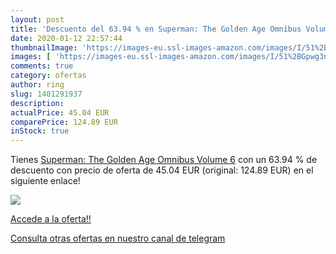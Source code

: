 ```yaml
---
layout: post
title: 'Descuento del 63.94 % en Superman: The Golden Age Omnibus Volume '
date: 2020-01-12 22:57:44
thumbnailImage: 'https://images-eu.ssl-images-amazon.com/images/I/51%2BGpwg3nFL._SL200_.jpg'
images: [ 'https://images-eu.ssl-images-amazon.com/images/I/51%2BGpwg3nFL._SL200_.jpg' ]
comments: true
category: ofertas
author: ring
slug: 1401291937
description:
actualPrice: 45.04 EUR
comparePrice: 124.89 EUR
inStock: true
---
```


Tienes [Superman: The Golden Age Omnibus Volume 6](https://www.amazon.es/dp/1401291937/?tag=redken-21) con un 63.94 % de descuento con precio de oferta de 45.04 EUR (original: 124.89 EUR) en el siguiente enlace!

[![](https://images-eu.ssl-images-amazon.com/images/I/51%2BGpwg3nFL._SL200_.jpg)](https://www.amazon.es/dp/1401291937/?tag=redken-21)

[Accede a la oferta!!](https://www.amazon.es/dp/1401291937/?tag=redken-21)

[Consulta otras ofertas en nuestro canal de telegram](https://t.me/s/ofertas25)
